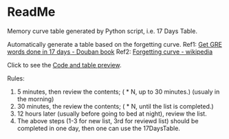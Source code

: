 # ReadMe

Memory curve table generated by Python script, i.e. 17 Days Table.

Automatically generate a table based on the forgetting curve.
Ref1: [Get GRE words done in 17 days - Douban book](https://book.douban.com/subject/26612036/)
Ref2: [Forgetting curve - wikipedia](https://en.wikipedia.org/wiki/Forgetting_curve)

Click to see the [Code and table preview](http://htmlpreview.github.io/?https://github.com/bianwenbo/PythonScripts/blob/master/17DaysTable.html).

Rules: 

1. 5 minutes, then review the contents; ( * N, up to 30 minutes.) (usualy in the morning)
2. 30 minutes, the review the contents; ( * N, until the list is completed.)
3. 12 hours later (usually before going to bed at night), review the list.
4. The above steps (1-3 for new list, 3rd for reviewd list) should be completed in one day, then one can use the 17DaysTable.